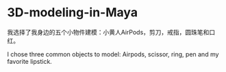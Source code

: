 # 3D-modeling-in-Maya

我选择了我身边的五个小物件建模：小黄人AirPods，剪刀，戒指，圆珠笔和口红。



I chose three common objects to model: Airpods, scissor, ring, pen and my favorite lipstick.
